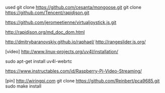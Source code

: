 used
git clone https://github.com/cesanta/mongoose.git
git clone https://github.com/Tencent/rapidjson.git


https://github.com/jeromeetienne/virtualjoystick.js.git

http://rapidjson.org/md_doc_dom.html

http://dmitrybaranovskiy.github.io/raphael/
http://rangeslider.js.org/

[video]
http://www.linux-projects.org/uv4l/installation/

sudo apt-get install uv4l-webrtc

https://www.instructables.com/id/Raspberry-Pi-Video-Streaming/

[pin]
http://wiringpi.com
git clone https://github.com/Reinbert/pca9685.git
sudo make install
